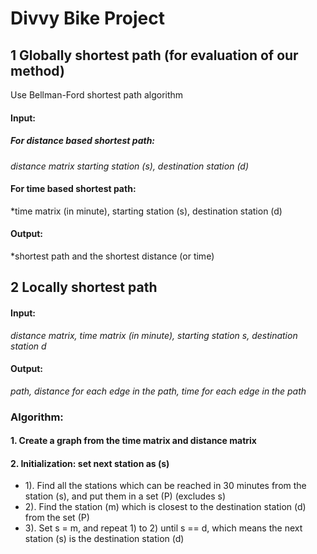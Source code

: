 # Divvy Bike Project

## 1 Globally shortest path (for evaluation of our method)
Use Bellman-Ford shortest path algorithm
#### Input: 
##### For distance based shortest path:
*distance matrix*
*starting station (s), destination station (d)*
#### For time based shortest path:
*time matrix (in minute), starting station (s), destination station (d)
#### Output: 
*shortest path and the shortest distance (or time)



## 2 Locally shortest path
#### Input: 
*distance matrix, time matrix (in minute), starting station s, destination station d*
#### Output: 
*path, distance for each edge in the path, time for each edge in the path*
### Algorithm: 
#### 1. Create a graph from the time matrix and distance matrix
#### 2. Initialization: set next station as (s)
- 1). Find all the stations which can be reached in 30 minutes from the station (s), and put them in a set (P) (excludes s)
- 2). Find the station (m) which is closest to the destination station (d) from the set (P)
- 3). Set s = m, and repeat 1) to 2) until s == d, which means the next station (s) is the destination station (d)


